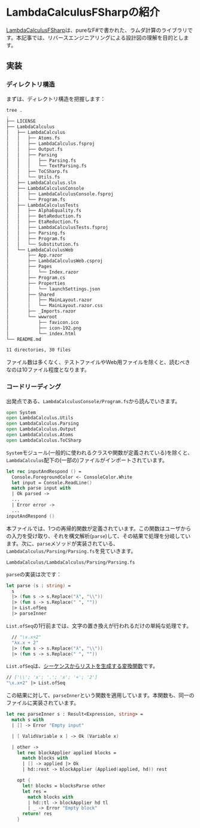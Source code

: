 # LambdaCalculusFSharpの紹介

[LambdaCalculusFSharp](https://github.com/WhiteBlackGoose/LambdaCalculusFSharp/tree/main)は、pureなF#で書かれた、ラムダ計算のライブラリです。本記事では、リバースエンジニアリングによる設計図の理解を目的とします。

## 実装

### ディレクトリ構造

まずは、ディレクトリ構造を把握します：

```sh
tree .
.
├── LICENSE
├── LambdaCalculus
│   ├── LambdaCalculus
│   │   ├── Atoms.fs
│   │   ├── LambdaCalculus.fsproj
│   │   ├── Output.fs
│   │   ├── Parsing
│   │   │   ├── Parsing.fs
│   │   │   └── TextParsing.fs
│   │   ├── ToCSharp.fs
│   │   └── Utils.fs
│   ├── LambdaCalculus.sln
│   ├── LambdaCalculusConsole
│   │   ├── LambdaCalculusConsole.fsproj
│   │   └── Program.fs
│   ├── LambdaCalculusTests
│   │   ├── AlphaEquality.fs
│   │   ├── BetaReduction.fs
│   │   ├── EtaReduction.fs
│   │   ├── LambdaCalculusTests.fsproj
│   │   ├── Parsing.fs
│   │   ├── Program.fs
│   │   └── Substitution.fs
│   └── LambdaCalculusWeb
│       ├── App.razor
│       ├── LambdaCalculusWeb.csproj
│       ├── Pages
│       │   └── Index.razor
│       ├── Program.cs
│       ├── Properties
│       │   └── launchSettings.json
│       ├── Shared
│       │   ├── MainLayout.razor
│       │   └── MainLayout.razor.css
│       ├── _Imports.razor
│       └── wwwroot
│           ├── favicon.ico
│           ├── icon-192.png
│           └── index.html
└── README.md

11 directories, 30 files
```

ファイル数は多くなく、テストファイルやWeb用ファイルを除くと、読むべきなのは10ファイル程度となります。

### コードリーディング

出発点である、`LambdaCalculusConsole/Program.fs`から読んでいきます。

```fs
open System
open LambdaCalculus.Utils
open LambdaCalculus.Parsing
open LambdaCalculus.Output
open LambdaCalculus.Atoms
open LambdaCalculus.ToCSharp
```

`System`モジュール(一般的に使われるクラスや関数が定義されている)を除くと、`LambdaCalculus`配下の(一部の)ファイルがインポートされています。

```fs
let rec inputAndRespond () =
  Console.ForegroundColor <- ConsoleColor.White
  let input = Console.ReadLine()
  match parse input with
  | Ok parsed ->
  ...
  | Error error ->
  ...
inputAndRespond ()
```

本ファイルでは、1つの再帰的関数が定義されています。この関数はユーザからの入力を受け取り、それを構文解析(`parse`)して、その結果で処理を分岐しています。次に、`parse`メソッドが実装されている、`LambdaCalculus/Parsing/Parsing.fs`を見ていきます。

`LambdaCalculus/LambdaCalculus/Parsing/Parsing.fs`

`parse`の実装は次です：

```fs
let parse (s : string) =
  s
  |> (fun s -> s.Replace("λ", "\\"))
  |> (fun s -> s.Replace(" ", ""))
  |> List.ofSeq
  |> parseInner
```

`List.ofSeq`の1行前までは、文字の置き換えが行われるだけの単純な処理です。

```fs
  // "\x.x+2"
  "λx.x + 2"
  |> (fun s -> s.Replace("λ", "\\"))
  |> (fun s -> s.Replace(" ", ""))
```

`List.ofSeq`は、[シーケンスからリストを生成する変換関数](https://fsharp.github.io/fsharp-core-docs/reference/fsharp-collections-listmodule.html#ofSeq)です。

```fs
// ['\\'; 'x'; '.'; 'x'; '+'; '2']
"\x.x+2" |> List.ofSeq
```

この結果に対して、`parseInner`という関数を適用しています。本関数も、同一のファイルに実装されています。

```fs
let rec parseInner s : Result<Expression, string> =
  match s with
  | [] -> Error "Empty input"

  | [ ValidVariable x ] -> Ok (Variable x)

  | other ->
    let rec blockApplier applied blocks =
      match blocks with
      | [] -> applied |> Ok
      | hd::rest -> blockApplier (Applied(applied, hd)) rest

    opt {
      let! blocks = blocksParse other
      let res =
        match blocks with
        | hd::tl -> blockApplier hd tl
        | _ -> Error "Empty block"
      return! res
    }
```
